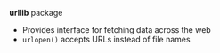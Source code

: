 **urllib** package
- Provides interface for fetching data across the web
- `urlopen()` accepts URLs instead of file names